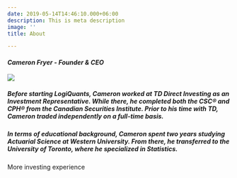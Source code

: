 ```yaml
---
date: 2019-05-14T14:46:10.000+06:00
description: This is meta description
image: ''
title: About

---
```

#### _Cameron Fryer - Founder & CEO_

![](/uploads/me2.jpg)

##### Before starting LogiQuants, Cameron worked at TD Direct Investing as an Investment Representative. While there, he completed both the CSC® and CPH® from the Canadian Securities Institute. Prior to his time with TD, Cameron traded independently on a full-time basis.

##### In terms of educational background, Cameron spent two years studying Actuarial Science at Western University.  From there, he transferred to the University of Toronto, where he specialized in Statistics.

More investing experience
